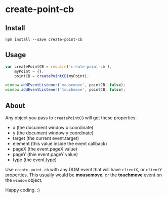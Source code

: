 create-point-cb
===============

Install
-------

`npm install --save create-point-cb`

Usage
-----

```javascript
var createPointCB = require('create-point-cb'),
    myPoint = {},
    pointCB = createPointCB(myPoint);

window.addEventListener('mousemove', pointCB, false);
window.addEventListener('touchmove', pointCB, false);
```

About
-----

Any object you pass to `createPointCB` will get these properties:

-	x (the document window x coordinate)
-	y (the document window y coordinate)
-	target (the current event.target)
-	element (this value inside the event callback)
-	pageX (the event.pageX value)
-	pageY (thie event.pageY value)
-	type (the event.type)

Use `create-point-cb` with any DOM event that will have `clientX`, or `clientY` properties. This usually would be **mousemove**, or the **touchmove** event on the `window` object.

Happy coding. :)
